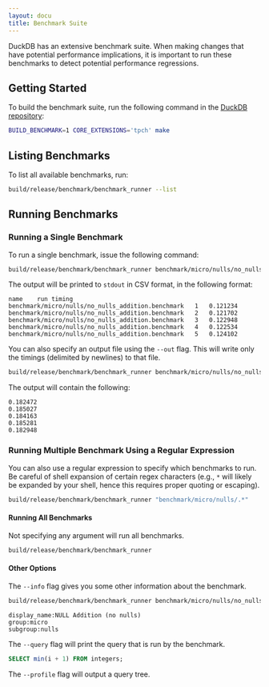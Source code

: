 ```yaml
---
layout: docu
title: Benchmark Suite
---
```


DuckDB has an extensive benchmark suite.
When making changes that have potential performance implications, it is important to run these benchmarks to detect potential performance regressions.

## Getting Started

To build the benchmark suite, run the following command in the [DuckDB repository](https://github.com/duckdb/duckdb):

```bash
BUILD_BENCHMARK=1 CORE_EXTENSIONS='tpch' make
```

## Listing Benchmarks

To list all available benchmarks, run:

```bash
build/release/benchmark/benchmark_runner --list
```

## Running Benchmarks

### Running a Single Benchmark

To run a single benchmark, issue the following command:

```bash
build/release/benchmark/benchmark_runner benchmark/micro/nulls/no_nulls_addition.benchmark
```

The output will be printed to `stdout` in CSV format, in the following format:

```text
name	run	timing
benchmark/micro/nulls/no_nulls_addition.benchmark	1	0.121234
benchmark/micro/nulls/no_nulls_addition.benchmark	2	0.121702
benchmark/micro/nulls/no_nulls_addition.benchmark	3	0.122948
benchmark/micro/nulls/no_nulls_addition.benchmark	4	0.122534
benchmark/micro/nulls/no_nulls_addition.benchmark	5	0.124102
```

You can also specify an output file using the `--out` flag. This will write only the timings (delimited by newlines) to that file.

```bash
build/release/benchmark/benchmark_runner benchmark/micro/nulls/no_nulls_addition.benchmark --out=timings.out
```

The output will contain the following:

```text
0.182472
0.185027
0.184163
0.185281
0.182948
```

### Running Multiple Benchmark Using a Regular Expression

You can also use a regular expression to specify which benchmarks to run.
Be careful of shell expansion of certain regex characters (e.g., `*` will likely be expanded by your shell, hence this requires proper quoting or escaping).

```bash
build/release/benchmark/benchmark_runner "benchmark/micro/nulls/.*"
```

#### Running All Benchmarks

Not specifying any argument will run all benchmarks.

```bash
build/release/benchmark/benchmark_runner
```

#### Other Options

The `--info` flag gives you some other information about the benchmark.

```bash
build/release/benchmark/benchmark_runner benchmark/micro/nulls/no_nulls_addition.benchmark --info
```

```text
display_name:NULL Addition (no nulls)
group:micro
subgroup:nulls
```

The `--query` flag will print the query that is run by the benchmark.

```sql
SELECT min(i + 1) FROM integers;
```

The `--profile` flag will output a query tree.
